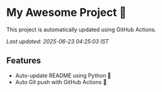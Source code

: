 # My Awesome Project 🚀

This project is automatically updated using GitHub Actions.

_Last updated: 2025-06-23 04:25:03 IST_

## Features
- Auto-update README using Python 🐍
- Auto Git push with GitHub Actions 🤖
